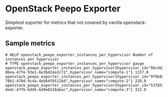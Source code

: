# OpenStack Peepo Exporter
Simpliest exporter for metrics that not covered by vanilla openstack-exporter.

## Sample metrics
```
# HELP openstack_peepo_exporter_instances_per_hypervisor Number of instances per hypervisor
# TYPE openstack_peepo_exporter_instances_per_hypervisor gauge
openstack_peepo_exporter_instances_per_hypervisor{hypervisor_id="98cdd331-8bea-47fe-93e1-6e3bd24a3c72",hypervisor_name="compute-1"} 1337.0
openstack_peepo_exporter_instances_per_hypervisor{hypervisor_id="9f9b83fe-78b1-470d-9c4a-4eb64fb5116d",hypervisor_name="compute-2"} 228.0
openstack_peepo_exporter_instances_per_hypervisor{hypervisor_id="53785372-dedc-47fb-bd45-6d9e6518abac",hypervisor_name="compute-3"} 322.0
```
